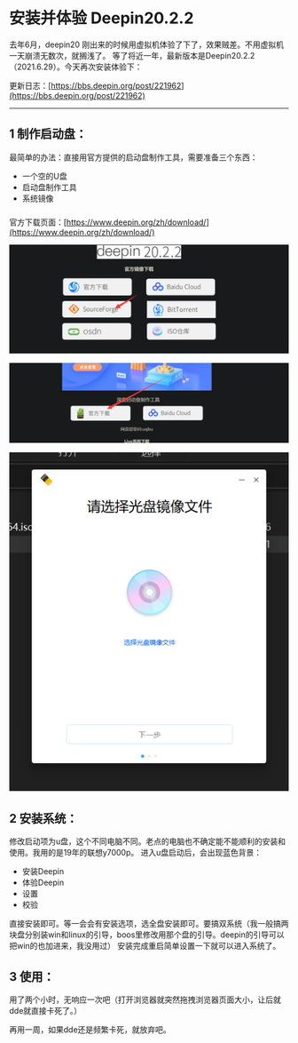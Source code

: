 # 安装并体验 Deepin20.2.2


去年6月，deepin20 刚出来的时候用虚拟机体验了下了，效果贼差。不用虚拟机一天崩溃无数次，就搁浅了。
等了将近一年，最新版本是Deepin20.2.2（2021.6.29）。今天再次安装体验下：

更新日志：[https://bbs.deepin.org/post/221962](https://bbs.deepin.org/post/221962)


---

## 1 制作启动盘：

最简单的办法：直接用官方提供的启动盘制作工具，需要准备三个东西：

* 一个空的U盘
* 启动盘制作工具
* 系统镜像
##### 

官方下载页面：[https://www.deepin.org/zh/download/](https://www.deepin.org/zh/download/)


![](https://raw.githubusercontent.com/BeyondXinXin/BeyondXinXIn/main/%E6%93%8D%E4%BD%9C%E7%B3%BB%E7%BB%9F/deepin/%E5%AE%89%E8%A3%85%E5%B9%B6%E4%BD%93%E9%AA%8C%20deepin20.2.2.md/256894210215875.png)

![](https://raw.githubusercontent.com/BeyondXinXin/BeyondXinXIn/main/%E6%93%8D%E4%BD%9C%E7%B3%BB%E7%BB%9F/deepin/%E5%AE%89%E8%A3%85%E5%B9%B6%E4%BD%93%E9%AA%8C%20deepin20.2.2.md/321504210226352.png)


![](https://raw.githubusercontent.com/BeyondXinXin/BeyondXinXIn/main/%E6%93%8D%E4%BD%9C%E7%B3%BB%E7%BB%9F/deepin/%E5%AE%89%E8%A3%85%E5%B9%B6%E4%BD%93%E9%AA%8C%20deepin20.2.2.md/396494210218922.png)


## 2 安装系统：


修改启动项为u盘，这个不同电脑不同。老点的电脑也不确定能不能顺利的安装和使用。我用的是19年的联想y7000p。
进入u盘启动后，会出现蓝色背景：

* 安装Deepin 
* 体验Deepin
* 设置
* 校验

直接安装即可。等一会会有安装选项，选全盘安装即可。要搞双系统（我一般搞两块盘分别装win和linux的引导，boos里修改用那个盘的引导。deepin的引导可以把win的也加进来，我没用过）
安装完成重启简单设置一下就可以进入系统了。




## 3 使用：

用了两个小时，无响应一次吧（打开浏览器就突然拖拽浏览器页面大小，让后就dde就直接卡死了。）

再用一周，如果dde还是频繁卡死，就放弃吧。








